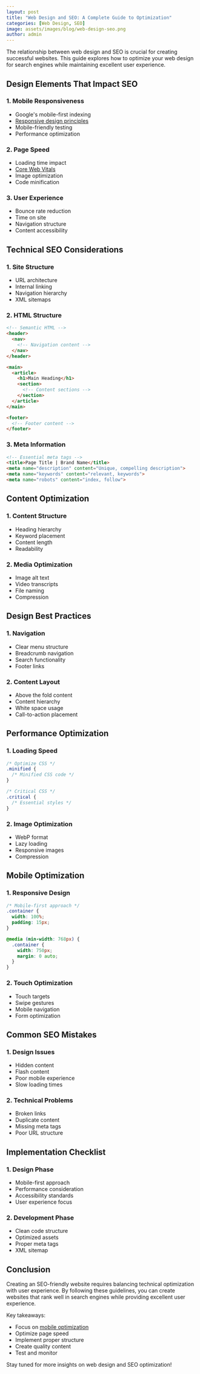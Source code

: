 ```yaml
---
layout: post
title: "Web Design and SEO: A Complete Guide to Optimization"
categories: [Web Design, SEO]
image: assets/images/blog/web-design-seo.png
author: admin
---
```


The relationship between web design and SEO is crucial for creating successful websites. This guide explores how to optimize your web design for search engines while maintaining excellent user experience.

## Design Elements That Impact SEO

### 1. Mobile Responsiveness
- Google's mobile-first indexing
- [Responsive design principles](/mastering-responsive-web-design)
- Mobile-friendly testing
- Performance optimization

### 2. Page Speed
- Loading time impact
- [Core Web Vitals](/core-web-vitals-guide)
- Image optimization
- Code minification

### 3. User Experience
- Bounce rate reduction
- Time on site
- Navigation structure
- Content accessibility

## Technical SEO Considerations

### 1. Site Structure
- URL architecture
- Internal linking
- Navigation hierarchy
- XML sitemaps

### 2. HTML Structure
```html
<!-- Semantic HTML -->
<header>
  <nav>
    <!-- Navigation content -->
  </nav>
</header>

<main>
  <article>
    <h1>Main Heading</h1>
    <section>
      <!-- Content sections -->
    </section>
  </article>
</main>

<footer>
  <!-- Footer content -->
</footer>
```

### 3. Meta Information
```html
<!-- Essential meta tags -->
<title>Page Title | Brand Name</title>
<meta name="description" content="Unique, compelling description">
<meta name="keywords" content="relevant, keywords">
<meta name="robots" content="index, follow">
```

## Content Optimization

### 1. Content Structure
- Heading hierarchy
- Keyword placement
- Content length
- Readability

### 2. Media Optimization
- Image alt text
- Video transcripts
- File naming
- Compression

## Design Best Practices

### 1. Navigation
- Clear menu structure
- Breadcrumb navigation
- Search functionality
- Footer links

### 2. Content Layout
- Above the fold content
- Content hierarchy
- White space usage
- Call-to-action placement

## Performance Optimization

### 1. Loading Speed
```css
/* Optimize CSS */
.minified {
  /* Minified CSS code */
}

/* Critical CSS */
.critical {
  /* Essential styles */
}
```

### 2. Image Optimization
- WebP format
- Lazy loading
- Responsive images
- Compression

## Mobile Optimization

### 1. Responsive Design
```css
/* Mobile-first approach */
.container {
  width: 100%;
  padding: 15px;
}

@media (min-width: 768px) {
  .container {
    width: 750px;
    margin: 0 auto;
  }
}
```

### 2. Touch Optimization
- Touch targets
- Swipe gestures
- Mobile navigation
- Form optimization

## Common SEO Mistakes

### 1. Design Issues
- Hidden content
- Flash content
- Poor mobile experience
- Slow loading times

### 2. Technical Problems
- Broken links
- Duplicate content
- Missing meta tags
- Poor URL structure

## Implementation Checklist

### 1. Design Phase
- Mobile-first approach
- Performance consideration
- Accessibility standards
- User experience focus

### 2. Development Phase
- Clean code structure
- Optimized assets
- Proper meta tags
- XML sitemap

## Conclusion
Creating an SEO-friendly website requires balancing technical optimization with user experience. By following these guidelines, you can create websites that rank well in search engines while providing excellent user experience.

Key takeaways:
- Focus on [mobile optimization](/mastering-responsive-web-design)
- Optimize page speed
- Implement proper structure
- Create quality content
- Test and monitor

Stay tuned for more insights on web design and SEO optimization! 